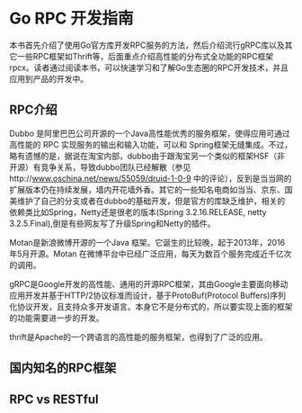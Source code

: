 # Go RPC 开发指南

本书首先介绍了使用Go官方库开发RPC服务的方法，然后介绍流行gRPC库以及其它一些RPC框架如Thrift等，后面重点介绍高性能的分布式全功能的RPC框架 rpcx。读者通过阅读本书，可以快速学习和了解Go生态圈的RPC开发技术，并且应用到产品的开发中。


## RPC介绍

Dubbo 是阿里巴巴公司开源的一个Java高性能优秀的服务框架，使得应用可通过高性能的 RPC 实现服务的输出和输入功能，可以和 Spring框架无缝集成。不过，略有遗憾的是，据说在淘宝内部，dubbo由于跟淘宝另一个类似的框架HSF（非开源）有竞争关系，导致dubbo团队已经解散（参见http://www.oschina.net/news/55059/druid-1-0-9 中的评论），反到是当当网的扩展版本仍在持续发展，墙内开花墙外香。其它的一些知名电商如当当、京东、国美维护了自己的分支或者在dubbo的基础开发，但是官方的库缺乏维护，相关的依赖类比如Spring，Netty还是很老的版本(Spring 3.2.16.RELEASE, netty 3.2.5.Final),倒是有些网友写了升级Spring和Netty的插件。

Motan是新浪微博开源的一个Java 框架。它诞生的比较晚，起于2013年，2016年5月开源。Motan 在微博平台中已经广泛应用，每天为数百个服务完成近千亿次的调用。

gRPC是Google开发的高性能、通用的开源RPC框架，其由Google主要面向移动应用开发并基于HTTP/2协议标准而设计，基于ProtoBuf(Protocol Buffers)序列化协议开发，且支持众多开发语言。本身它不是分布式的，所以要实现上面的框架的功能需要进一步的开发。

thrift是Apache的一个跨语言的高性能的服务框架，也得到了广泛的应用。


## 国内知名的RPC框架


## RPC vs RESTful